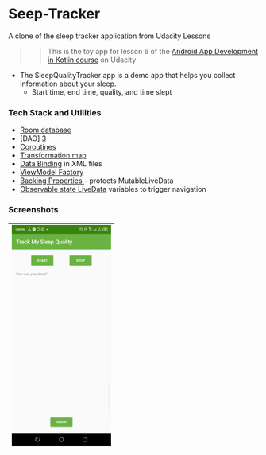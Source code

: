 # Seep-Tracker
A clone of the sleep tracker application from Udacity Lessons

>> This is the toy app for lesson 6 of the [Android App Development in Kotlin course][1] on Udacity
* The SleepQualityTracker app is a demo app that helps you collect information about your sleep.
    - Start time, end time, quality, and time slept
### Tech Stack and Utilities
* [Room database][2]
* [DAO] [3]
* [Coroutines][4]
* [Transformation map][5]
* [Data Binding][5] in XML files
* [ViewModel Factory][5]
* [Backing Properties ][5]- protects MutableLiveData
* [Observable state LiveData][5] variables to trigger navigation

[1]: https://www.udacity.com/course/???
[2]: https//www.source
[3]: https//www.source
[4]: https//www.source
[5]: https//www.source
### Screenshots
|<img src="screenshots/1.png" width=200/>|
|:--:|